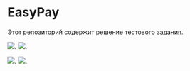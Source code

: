 # EasyPay
Этот репозиторий содержит решение тестового задания.

![](https://i.imgur.com/tssGeXz.png).
![](https://i.imgur.com/2d6ZJjJ.png).

![](https://i.imgur.com/nSBOwHf.png).
![](https://i.imgur.com/oeffhOy.png).

